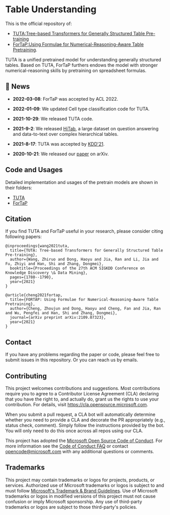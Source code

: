 # Table Understanding
This is the official repository of:
+ [TUTA:Tree-based Transformers for Generally Structured Table Pre-training](https://arxiv.org/abs/2010.12537) 
+ [ForTaP:Using Formulae for Numerical-Reasoning-Aware Table Pretraining](https://arxiv.org/abs/2109.07323).

TUTA is a unified pretrained model for understanding generally structured tables. Based on TUTA, ForTaP furthers endows the model with stronger numerical-reasoning skills by pretraining on spreadsheet formulas.


## :beers: News

+ **2022-03-08**: ForTaP was accepted by ACL 2022.

+ **2022-01-09**: We updated Cell type classification code for TUTA.

+ **2021-10-29**: We released TUTA code.

+ **2021-9-2**: We released [HiTab](https://github.com/microsoft/HiTab), a large dataset on question answering and data-to-text over complex hierarchical tables. 

+ **2021-8-17**: TUTA was accepted by [KDD'21](https://dl.acm.org/doi/abs/10.1145/3447548.3467434). 

+ **2020-10-21**: We released our [paper](https://arxiv.org/abs/2010.12537) on arXiv. 


## Code and Usages
Detailed implementation and usages of the pretrain models are shown in their folders:
+ [TUTA]()
+ [ForTaP]()

## Citation
If you find TUTA and ForTaP useful in your research, please consider citing following papers:
```
@inproceedings{wang2021tuta,
  title={TUTA: Tree-based Transformers for Generally Structured Table Pre-training},
  author={Wang, Zhiruo and Dong, Haoyu and Jia, Ran and Li, Jia and Fu, Zhiyi and Han, Shi and Zhang, Dongmei},
  booktitle={Proceedings of the 27th ACM SIGKDD Conference on Knowledge Discovery \& Data Mining},
  pages={1780--1790},
  year={2021}
}
```

```
@article{cheng2021fortap,
  title={FORTAP: Using Formulae for Numerical-Reasoning-Aware Table Pretraining},
  author={Cheng, Zhoujun and Dong, Haoyu and Cheng, Fan and Jia, Ran and Wu, Pengfei and Han, Shi and Zhang, Dongmei},
  journal={arXiv preprint arXiv:2109.07323},
  year={2021}
}
```

## Contact
If you have any problems regarding the paper or code, please feel free to submit issues in this repository. Or you can reach us by emails.


## Contributing

This project welcomes contributions and suggestions.  Most contributions require you to agree to a
Contributor License Agreement (CLA) declaring that you have the right to, and actually do, grant us
the rights to use your contribution. For details, visit https://cla.opensource.microsoft.com.

When you submit a pull request, a CLA bot will automatically determine whether you need to provide
a CLA and decorate the PR appropriately (e.g., status check, comment). Simply follow the instructions
provided by the bot. You will only need to do this once across all repos using our CLA.

This project has adopted the [Microsoft Open Source Code of Conduct](https://opensource.microsoft.com/codeofconduct/).
For more information see the [Code of Conduct FAQ](https://opensource.microsoft.com/codeofconduct/faq/) or
contact [opencode@microsoft.com](mailto:opencode@microsoft.com) with any additional questions or comments.

## Trademarks

This project may contain trademarks or logos for projects, products, or services. Authorized use of Microsoft 
trademarks or logos is subject to and must follow 
[Microsoft's Trademark & Brand Guidelines](https://www.microsoft.com/en-us/legal/intellectualproperty/trademarks/usage/general).
Use of Microsoft trademarks or logos in modified versions of this project must not cause confusion or imply Microsoft sponsorship.
Any use of third-party trademarks or logos are subject to those third-party's policies.
